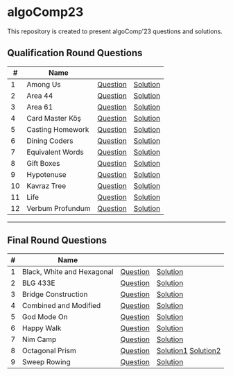 # algoComp23

This repository is created to present algoComp'23 questions and solutions. 

## Qualification Round Questions

| #  | Name             |                                                                             |                                                                                |
|----|------------------|-----------------------------------------------------------------------------|--------------------------------------------------------------------------------|
| 1  | Among Us         | [Question](./Qualification%20Round/Among%20Us/README.md)                    | [Solution](./Qualification%20Round/Among%20Us/solution.cpp)                    |
| 2  | Area 44          | [Question](./Qualification%20Round/Area%2044/README.md)                     | [Solution](./Qualification%20Round/Area%2044/solution.cpp)                     |
| 3  | Area 61          | [Question](./Qualification%20Round/Area%2061/README.md)                     | [Solution](./Qualification%20Round/Area%2061/solution.cpp)                     |
| 4  | Card Master Köş  | [Question](./Qualification%20Round/Card%20Master%20K%C3%B6%C5%9F/README.md) | [Solution](./Qualification%20Round/Card%20Master%20K%C3%B6%C5%9F/solution.cpp) |
| 5  | Casting Homework | [Question](./Qualification%20Round/Casting%20Homework/README.md)            | [Solution](./Qualification%20Round/Casting%20Homework/solution.cpp)            |
| 6  | Dining Coders    | [Question](./Qualification%20Round/Dining%20Coders/README.md)               | [Solution](./Qualification%20Round/Dining%20Coders/solution.cpp)               |
| 7  | Equivalent Words | [Question](./Qualification%20Round/Equivalent%20Words/README.md)            | [Solution](./Qualification%20Round/Equivalent%20Words/solution.cpp)            |
| 8  | Gift Boxes       | [Question](./Qualification%20Round/Gift%20Boxes/README.md)                  | [Solution](./Qualification%20Round/Gift%20Boxes/solution.cpp)                  |
| 9  | Hypotenuse       | [Question](./Qualification%20Round/Hypotenuse/README.md)                    | [Solution](./Qualification%20Round/Hypotenuse/solution.cpp)                    |
| 10 | Kavraz Tree      | [Question](./Qualification%20Round/Kavraz%20Tree/README.md)                 | [Solution](./Qualification%20Round/Kavraz%20Tree/solution.cpp)                 |
| 11 | Life             | [Question](./Qualification%20Round/Life/README.md)                          | [Solution](./Qualification%20Round/Life/solution.cpp)                          |
| 12 | Verbum Profundum | [Question](./Qualification%20Round/Verbum%20Profundum/README.md)            | [Solution](./Qualification%20Round/Verbum%20Profundum/solution.cpp)            |

---

## Final Round Questions

| # | Name                       |                                                                        |                                                                           |
|---|----------------------------|------------------------------------------------------------------------|---------------------------------------------------------------------------|
| 1 | Black, White and Hexagonal | [Question](./Final%20Round/Black,%20White%20and%20Hexagonal/README.md) | [Solution](./Final%20Round/Black,%20White%20and%20Hexagonal/solution.cpp) |
| 2 | BLG 433E                   | [Question](./Final%20Round/BLG%20433E/README.md)                       | [Solution](./Final%20Round/BLG%20433E/solution.cpp)                       |
| 3 | Bridge Construction        | [Question](./Final%20Round/Bridge%20Construction/README.md)            | [Solution](./Final%20Round/Bridge%20Construction/solution.cpp)            |
| 4 | Combined and Modified      | [Question](./Final%20Round/Combined%20and%20Modified/README.md)        | [Solution](./Final%20Round/Combined%20and%20Modified/solution.cpp)        |
| 5 | God Mode On                | [Question](./Final%20Round/God%20Mode%20On/README.md)                  | [Solution](./Final%20Round/God%20Mode%20On/solution.cpp)                  |
| 6 | Happy Walk                 | [Question](./Final%20Round/Happy%20Walk/README.md)                     | [Solution](./Final%20Round/Happy%20Walk/solution.cpp)                     |
| 7 | Nim Camp                   | [Question](./Final%20Round/Nim%20Camp/README.md)                       | [Solution](./Final%20Round/Nim%20Camp/solution.cpp)                       |
| 8 | Octagonal Prism            | [Question](./Final%20Round/Octagonal%20Prism/README.md)                | [Solution1](./Final%20Round/Octagonal%20Prism/solution.cpp) [Solution2](./Final%20Round/Octagonal%20Prism/solution1.cpp) |
| 9 | Sweep Rowing               | [Question](./Final%20Round/Sweep%20Rowing/README.md)                   | [Solution](./Final%20Round/Sweep%20Rowing/solution.cpp)                   |
